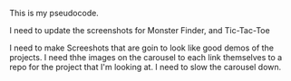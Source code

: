 This is my pseudocode.

I need to update the screenshots for Monster Finder, and Tic-Tac-Toe

I need to make Screeshots that are goin to look like good demos of the projects.
I need thhe images on the carousel to each link themselves to a repo for the project that I'm looking at.
I need to slow the carousel down.

